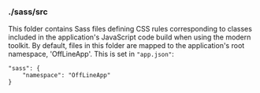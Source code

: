 ### ./sass/src

This folder contains Sass files defining CSS rules corresponding to classes
included in the application's JavaScript code build when using the modern toolkit.
By default, files in this folder are mapped to the application's root namespace, 'OffLineApp'.
This is set in `"app.json"`:

    "sass": {
        "namespace": "OffLineApp"
    }